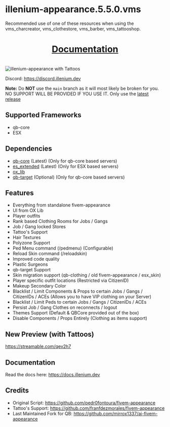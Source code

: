 # illenium-appearance.5.5.0.vms

Recommended use of one of these resources when using the vms_charcreator, vms_clothestore, vms_barber, vms_tattooshop.

<div align='center'><h1><a href='https://docs.illenium.dev/free-resources/illenium-appearance/installation/'>Documentation</a></h3></div>
<br>

<img src="https://i.imgur.com/ltLSMmh.png" alt="illenium-appearance with Tattoos" />

Discord: https://discord.illenium.dev

**Note:** Do **NOT** use the `main` branch as it will most likely be broken for you. NO SUPPORT WILL BE PROVIDED IF YOU USE IT. Only use the [latest release](https://github.com/iLLeniumStudios/illenium-appearance/releases/latest)

## Supported Frameworks

- qb-core
- ESX

## Dependencies

- [qb-core](https://github.com/qbcore-framework/qb-core) (Latest) (Only for qb-core based servers)
- [es_extended](https://github.com/esx-framework/esx-legacy) (Latest) (Only for ESX based servers)
- [ox_lib](https://github.com/overextended/ox_lib)
- [qb-target](https://github.com/BerkieBb/qb-target) (Optional) (Only for qb-core based servers)

## Features

- Everything from standalone fivem-appearance
- UI from OX Lib
- Player outfits
- Rank based Clothing Rooms for Jobs / Gangs
- Job / Gang locked Stores
- Tattoo's Support
- Hair Textures
- Polyzone Support
- Ped Menu command (/pedmenu) (Configurable)
- Reload Skin command (/reloadskin)
- Improved code quality
- Plastic Surgeons
- qb-target Support
- Skin migration support (qb-clothing / old fivem-appearance / esx_skin)
- Player specific outfit locations (Restricted via CitizenID)
- Makeup Secondary Color
- Blacklist / Limit Components & Props to certain Jobs / Gangs / CitizenIDs / ACEs (Allows you to have VIP clothing on your Server)
- Blacklist / Limit Peds to certain Jobs / Gangs / CitizenIDs / ACEs
- Persist Job / Gang Clothes on reconnects / logout
- Themes Support (Default & QBCore provided out of the box)
- Disable Components / Props Entirely (Clothing as items support)

## New Preview (with Tattoos)

https://streamable.com/qev2h7

## Documentation

Read the docs here: https://docs.illenium.dev

## Credits
- Original Script: https://github.com/pedr0fontoura/fivem-appearance
- Tattoo's Support: https://github.com/franfdezmorales/fivem-appearance
- Last Maintained Fork for QB: https://github.com/mirrox1337/aj-fivem-appearance
